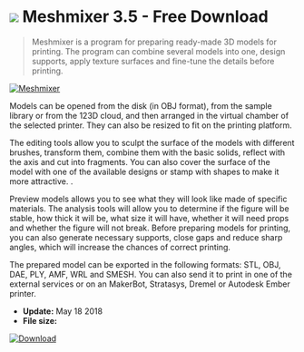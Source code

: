 # ![](https://cdn.softexe.net/static/icon/9/meshmixer-10256.png) Meshmixer 3.5 - Free Download

> Meshmixer is a program for preparing ready-made 3D models for printing. The program can combine several models into one, design supports, apply texture surfaces and fine-tune the details before printing.

[![Meshmixer](https://gallery.dpcdn.pl/imgc/Tools/67330/g_-_420x350_1.5_-_x20160419174439_0.png)](https://softexe.net/win/multimedia/graphics-design/meshmixer:pRbef.html)

Models can be opened from the disk (in OBJ format), from the sample library or from the 123D cloud, and then arranged in the virtual chamber of the selected printer. They can also be resized to fit on the printing platform. 
 
 
 The editing tools allow you to sculpt the surface of the models with different brushes, transform them, combine them with the basic solids, reflect with the axis and cut into fragments. You can also cover the surface of the model with one of the available designs or stamp with shapes to make it more attractive. . 
 
 
 Preview models allows you to see what they will look like made of specific materials. The analysis tools will allow you to determine if the figure will be stable, how thick it will be, what size it will have, whether it will need props and whether the figure will not break. Before preparing models for printing, you can also generate necessary supports, close gaps and reduce sharp angles, which will increase the chances of correct printing.
 
 
 The prepared model can be exported in the following formats: STL, OBJ, DAE, PLY, AMF, WRL and SMESH. You can also send it to print in one of the external services or on an MakerBot, Stratasys, Dremel or Autodesk Ember printer.


- **Update:** May 18 2018
- **File size:** 

[![Download](https://cdn.softexe.net/static/img/download.png)](https://softexe.net/win/multimedia/graphics-design/meshmixer:pRbef.html)

